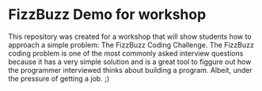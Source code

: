 # FizzBuzz Demo for workshop
This repository was created for a workshop that will show students how to approach a simple problem: The FizzBuzz Coding Challenge. The FizzBuzz coding problem is one of the most commonly asked interview questions because it has a very simple solution and is a great tool to figgure out how the programmer interviewed thinks about building a program. Albeit, under the pressure of getting a job. ;)
